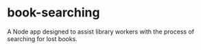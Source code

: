 # book-searching
A Node app designed to assist library workers with the process of searching for lost books.

